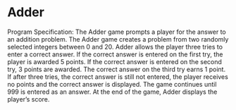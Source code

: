 # Adder
Program Specification:
The Adder game prompts a player for the answer to an addition problem. The Adder game creates a problem from two randomly selected integers between 0 and 20. Adder allows the player
three tries to enter a correct answer. If the correct answer is entered on the first try, the player is
awarded 5 points. If the correct answer is entered on the second try, 3 points are awarded. The
correct answer on the third try earns 1 point. If after three tries, the correct answer is still not
entered, the player receives no points and the correct answer is displayed. The game continues until
999 is entered as an answer. At the end of the game, Adder displays the player’s score.
